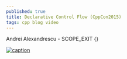 ```yaml
---
published: true
title: Declarative Control Flow (CppCon2015)
tags: cpp blog video
---
```

Andrei Alexandrescu - SCOPE_EXIT {}

[![caption](https://img.youtube.com/vi/WjTrfoiB0MQ/0.jpg)](https://www.youtube.com/watch?v=WjTrfoiB0MQ)

